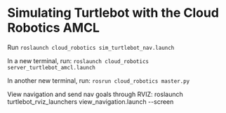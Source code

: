 # Simulating Turtlebot with the Cloud Robotics AMCL

Run `roslaunch cloud_robotics sim_turtlebot_nav.launch`

In a new terminal, run:
`roslaunch cloud_robotics server_turtlebot_amcl.launch`

In another new terminal, run:
`rosrun cloud_robotics master.py`

View navigation and send nav goals through RVIZ:
roslaunch turtlebot_rviz_launchers view_navigation.launch --screen
